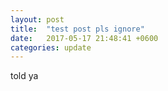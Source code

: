 ```yaml
---
layout: post
title:  "test post pls ignore"
date:   2017-05-17 21:48:41 +0600
categories: update
---
```

told ya
